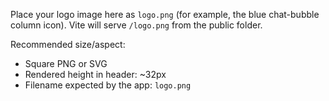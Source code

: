 Place your logo image here as `logo.png` (for example, the blue chat-bubble column icon). Vite will serve `/logo.png` from the public folder.

Recommended size/aspect:
- Square PNG or SVG
- Rendered height in header: ~32px
- Filename expected by the app: `logo.png`
